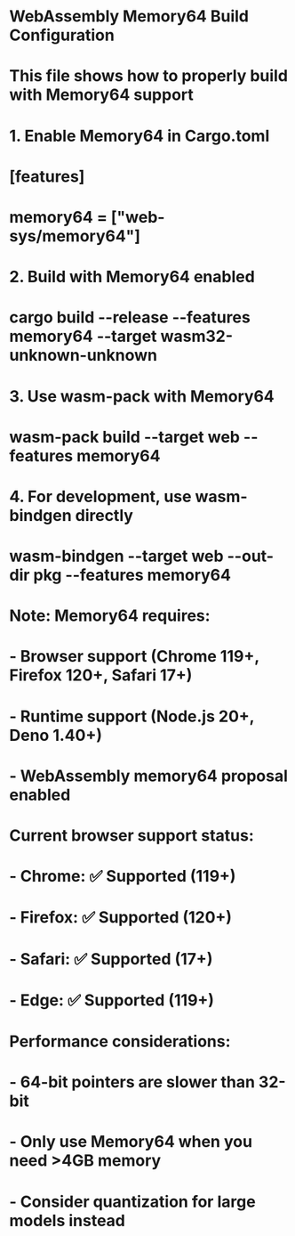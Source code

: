 # WebAssembly Memory64 Build Configuration

# This file shows how to properly build with Memory64 support

# 1. Enable Memory64 in Cargo.toml
# [features]
# memory64 = ["web-sys/memory64"]

# 2. Build with Memory64 enabled
# cargo build --release --features memory64 --target wasm32-unknown-unknown

# 3. Use wasm-pack with Memory64
# wasm-pack build --target web --features memory64

# 4. For development, use wasm-bindgen directly
# wasm-bindgen --target web --out-dir pkg --features memory64

# Note: Memory64 requires:
# - Browser support (Chrome 119+, Firefox 120+, Safari 17+)
# - Runtime support (Node.js 20+, Deno 1.40+)
# - WebAssembly memory64 proposal enabled

# Current browser support status:
# - Chrome: ✅ Supported (119+)
# - Firefox: ✅ Supported (120+) 
# - Safari: ✅ Supported (17+)
# - Edge: ✅ Supported (119+)

# Performance considerations:
# - 64-bit pointers are slower than 32-bit
# - Only use Memory64 when you need >4GB memory
# - Consider quantization for large models instead
